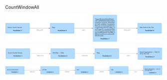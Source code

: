 CountWindowAll

![image-20210128173310547](image/image-20210128173310547.png)



![image-20210129234038722](image/image-20210129234038722.png)



![image-20210129234010808](image/image-20210129234010808.png)

